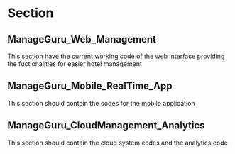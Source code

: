 # Section
## ManageGuru_Web_Management
This section have the current working code of the web interface providing the fuctionalities for easier hotel management

## ManageGuru_Mobile_RealTime_App
This section should contain the codes for the mobile application

## ManageGuru_CloudManagement_Analytics
This section should contain the cloud system codes and the analytics code